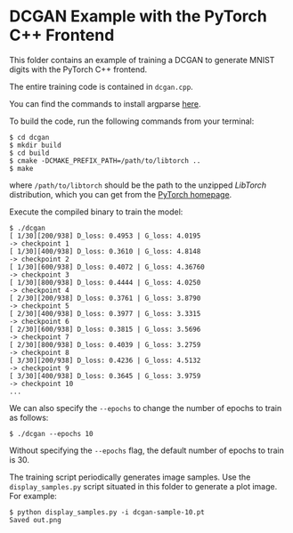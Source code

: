 # DCGAN Example with the PyTorch C++ Frontend

This folder contains an example of training a DCGAN to generate MNIST digits
with the PyTorch C++ frontend.

The entire training code is contained in `dcgan.cpp`.

You can find the commands to install argparse [here](https://github.com/pytorch/examples/blob/main/.github/workflows/main_cpp.yml#L34).

To build the code, run the following commands from your terminal:

```shell
$ cd dcgan
$ mkdir build
$ cd build
$ cmake -DCMAKE_PREFIX_PATH=/path/to/libtorch ..
$ make
```

where `/path/to/libtorch` should be the path to the unzipped _LibTorch_
distribution, which you can get from the [PyTorch
homepage](https://pytorch.org/get-started/locally/).

Execute the compiled binary to train the model:

```shell
$ ./dcgan
[ 1/30][200/938] D_loss: 0.4953 | G_loss: 4.0195
-> checkpoint 1
[ 1/30][400/938] D_loss: 0.3610 | G_loss: 4.8148
-> checkpoint 2
[ 1/30][600/938] D_loss: 0.4072 | G_loss: 4.36760
-> checkpoint 3
[ 1/30][800/938] D_loss: 0.4444 | G_loss: 4.0250
-> checkpoint 4
[ 2/30][200/938] D_loss: 0.3761 | G_loss: 3.8790
-> checkpoint 5
[ 2/30][400/938] D_loss: 0.3977 | G_loss: 3.3315
-> checkpoint 6
[ 2/30][600/938] D_loss: 0.3815 | G_loss: 3.5696
-> checkpoint 7
[ 2/30][800/938] D_loss: 0.4039 | G_loss: 3.2759
-> checkpoint 8
[ 3/30][200/938] D_loss: 0.4236 | G_loss: 4.5132
-> checkpoint 9
[ 3/30][400/938] D_loss: 0.3645 | G_loss: 3.9759
-> checkpoint 10
...
```

We can also specify the `--epochs` to change the number of epochs to train as follows:

```shell
$ ./dcgan --epochs 10
```
Without specifying the `--epochs` flag, the default number of epochs to train is 30.


The training script periodically generates image samples. Use the
`display_samples.py` script situated in this folder to generate a plot image.
For example:

```shell
$ python display_samples.py -i dcgan-sample-10.pt
Saved out.png
```
